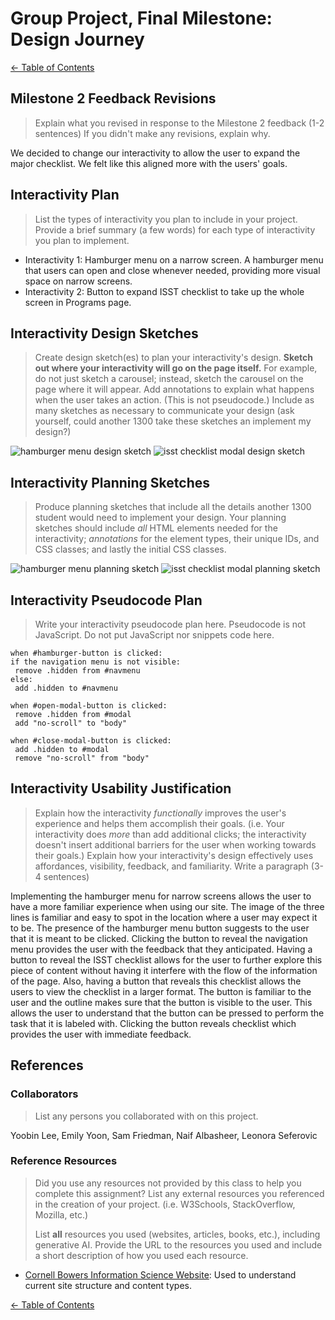 # Group Project, Final Milestone: Design Journey

[← Table of Contents](design-journey.md)


## Milestone 2 Feedback Revisions
> Explain what you revised in response to the Milestone 2 feedback (1-2 sentences)
> If you didn't make any revisions, explain why.

We decided to change our interactivity to allow the user to expand the major checklist. We felt like this aligned more with the users' goals.


## Interactivity Plan
> List the types of interactivity you plan to include in your project.
> Provide a brief summary (a few words) for each type of interactivity you plan to implement.

- Interactivity 1: Hamburger menu on a narrow screen. A hamburger menu that users can open and close whenever needed, providing more visual space on narrow screens.
- Interactivity 2: Button to expand ISST checklist to take up the whole screen in Programs page.



## Interactivity Design Sketches
> Create design sketch(es) to plan your interactivity's design.
> **Sketch out where your interactivity will go on the page itself.**
> For example, do not just sketch a carousel; instead, sketch the carousel on the page where it will appear.
> Add annotations to explain what happens when the user takes an action. (This is not pseudocode.)
> Include as many sketches as necessary to communicate your design (ask yourself, could another 1300 take these sketches an implement my design?)

![hamburger menu design sketch](interactivity-design-nav.jpg)
![isst checklist modal design sketch](interactivity-design-modal.jpg)

## Interactivity Planning Sketches
> Produce planning sketches that include all the details another 1300 student would need to implement your design.
> Your planning sketches should include _all_ HTML elements needed for the interactivity; _annotations_ for the element types, their unique IDs, and CSS classes; and lastly the initial CSS classes.

![hamburger menu planning sketch](interactivity-planning-nav.jpg)
![isst checklist modal planning sketch](interactivity-planning-modal.jpg)

## Interactivity Pseudocode Plan
> Write your interactivity pseudocode plan here.
> Pseudocode is not JavaScript. Do not put JavaScript nor snippets code here.

```
when #hamburger-button is clicked:
if the navigation menu is not visible:
 remove .hidden from #navmenu
else:
 add .hidden to #navmenu

when #open-modal-button is clicked:
 remove .hidden from #modal
 add "no-scroll" to "body"

when #close-modal-button is clicked:
 add .hidden to #modal
 remove "no-scroll" from "body"
```


## Interactivity Usability Justification
> Explain how the interactivity _functionally_ improves the user's experience and helps them accomplish their goals. (i.e. Your interactivity does _more_ than add additional clicks; the interactivity doesn't insert additional barriers for the user when working towards their goals.)
> Explain how your interactivity's design effectively uses affordances, visibility, feedback, and familiarity.
> Write a paragraph (3-4 sentences)

Implementing the hamburger menu for narrow screens allows the user to have a more familiar experience when using our site. The image of the three lines is familiar and easy to spot in the location where a user may expect it to be. The presence of the hamburger menu button suggests to the user that it is meant to be clicked. Clicking the button to reveal the navigation menu provides the user with the feedback that they anticipated.
Having a button to reveal the ISST checklist allows for the user to further explore this piece of content without having it interfere with the flow of the information of the page. Also, having a button that reveals this checklist allows the users to view the checklist in a larger format. The button is familiar to the user and the outline makes sure that the button is visible to the user. This allows the user to understand that the button can be pressed to perform the task that it is labeled with. Clicking the button reveals checklist which provides the user with immediate feedback.


## References

### Collaborators
> List any persons you collaborated with on this project.

Yoobin Lee, Emily Yoon, Sam Friedman, Naif Albasheer, Leonora Seferovic


### Reference Resources
> Did you use any resources not provided by this class to help you complete this assignment?
> List any external resources you referenced in the creation of your project. (i.e. W3Schools, StackOverflow, Mozilla, etc.)
>
> List **all** resources you used (websites, articles, books, etc.), including generative AI.
> Provide the URL to the resources you used and include a short description of how you used each resource.

- [Cornell Bowers Information Science Website](https://infosci.cornell.edu): Used to understand current site structure and content types.


[← Table of Contents](design-journey.md)
